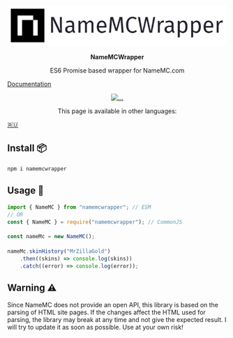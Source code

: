 <p align="center">
  <img src="https://github.com/MrZillaGold/NameMCWrapper/raw/master/docs/logo.png" alt="...">
</p>

<p align="center"><b>NameMCWrapper</b></p>
<p align="center">ES6 Promise based wrapper for NameMC.com</p>
<p align="center">

  [Documentation](docs/DOCS.md)
</p>

<p align="center">
 <a href="https://travis-ci.com/github/MrZillaGold/NameMCWrapper">
   <img src="https://api.travis-ci.com/MrZillaGold/NameMCWrapper.svg" alt="...">
 </a>
</p>

<p align="center">This page is available in other languages:</p>
<p align="center">

  [🇷🇺](docs/README_RU.md)
</p>

## Install 📦
`npm i namemcwrapper`

## Usage 🔧
```js
import { NameMC } from "namemcwrapper"; // ESM
// OR
const { NameMC } = require("namemcwrapper"); // CommonJS

const nameMc = new NameMC();

nameMc.skinHistory("MrZillaGold")
    .then((skins) => console.log(skins))
    .catch((error) => console.log(error));
```

## Warning ⚠
Since NameMC does not provide an open API, this library is based on the parsing of HTML site pages. If the changes affect the HTML used for parsing, the library may break at any time and not give the expected result. I will try to update it as soon as possible. Use at your own risk!

